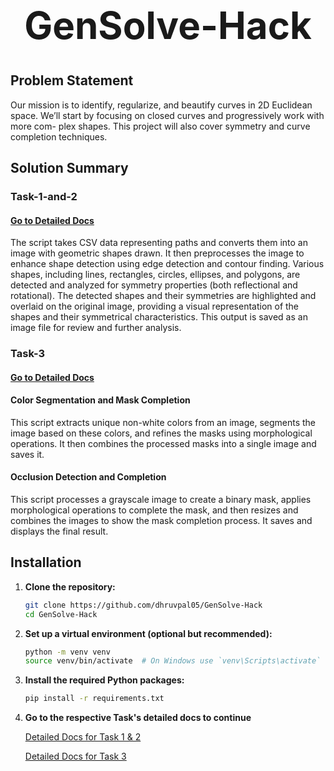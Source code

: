 <p align="center">
  <strong><h1 style="font-size: 60px;" align="center">GenSolve-Hack</h1></strong>
</p>

## Problem Statement 

Our mission is to identify, regularize, and beautify curves in 2D Euclidean
space. We’ll start by focusing on closed curves and progressively work with more com-
plex shapes. This project will also cover symmetry and curve completion techniques.

## Solution Summary 

### Task-1-and-2
#### <a href="https://github.com/dhruvpal05/GenSolve-Hack/blob/main/Task-1-and-2/README.md">Go to Detailed Docs</a>
The script takes CSV data representing paths and converts them into an image with geometric shapes drawn. It then preprocesses the image to enhance shape detection using edge detection and contour finding. Various shapes, including lines, rectangles, circles, ellipses, and polygons, are detected and analyzed for symmetry properties (both reflectional and rotational). The detected shapes and their symmetries are highlighted and overlaid on the original image, providing a visual representation of the shapes and their symmetrical characteristics. This output is saved as an image file for review and further analysis.

### Task-3
#### <a href="https://github.com/dhruvpal05/GenSolve-Hack/blob/main/Task-3/README.md">Go to Detailed Docs</a>
#### Color Segmentation and Mask Completion

This script extracts unique non-white colors from an image, segments the image based on these colors, and refines the masks using morphological operations. It then combines the processed masks into a single image and saves it.

#### Occlusion Detection and Completion

This script processes a grayscale image to create a binary mask, applies morphological operations to complete the mask, and then resizes and combines the images to show the mask completion process. It saves and displays the final result.

## Installation

1. **Clone the repository:**

   ```bash
   git clone https://github.com/dhruvpal05/GenSolve-Hack
   cd GenSolve-Hack
   ```

2. **Set up a virtual environment (optional but recommended):**

   ```bash
   python -m venv venv
   source venv/bin/activate  # On Windows use `venv\Scripts\activate`
   ```

3. **Install the required Python packages:**

   ```bash
   pip install -r requirements.txt
   ```

4. **Go to the respective Task's detailed docs to continue**

   <a font-size="10px" href="https://github.com/dhruvpal05/GenSolve-Hack/blob/main/Task-1-and-2/README.md">Detailed Docs for Task 1 & 2</a>

   <a href="https://github.com/dhruvpal05/GenSolve-Hack/blob/main/Task-3/README.md">Detailed Docs for Task 3</a>
